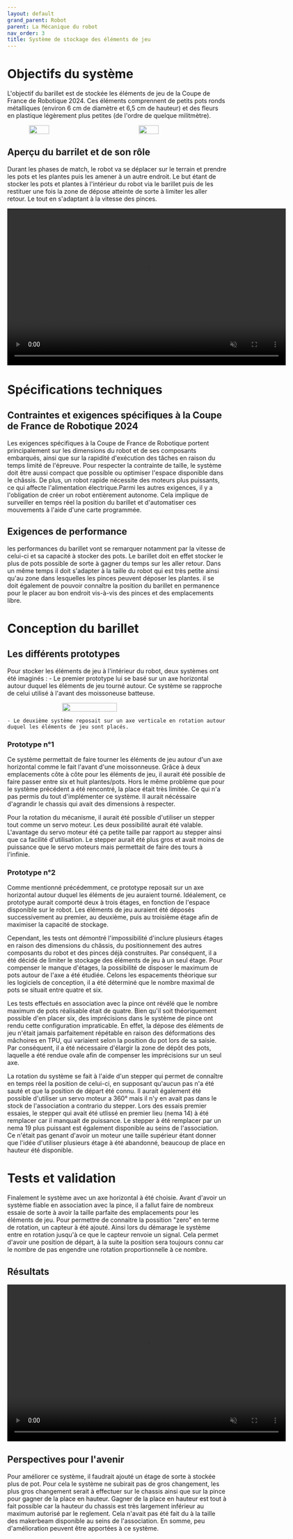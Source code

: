 ```yaml
---
layout: default
grand_parent: Robot
parent: La Mécanique du robot
nav_order: 3
title: Système de stockage des éléments de jeu
---
```


# Objectifs du système

L'objectif du barillet est de stockée les éléments de jeu de la Coupe de France de Robotique 2024. Ces éléments comprennent de petits pots ronds métalliques (environ 6 cm de diamètre et 6,5 cm de hauteur) et des fleurs en plastique légèrement plus petites (de l'ordre de quelque militmètre).

<div style="display: flex; justify-content: space-around;">


<img src="../../images/pince/plante.png" width="30%" >

<img src="../../images/pince/pot_plante.png" width="30%" >


</div>

## Aperçu du barrilet et de son rôle

Durant les phases de match, le robot va se déplacer sur le terrain et prendre les pots et les plantes puis les amener à un autre endroit.
Le but étant de stocker les pots et plantes à l'intérieur du robot via le barillet puis de les restituer une fois la zone de dépose atteinte de sorte à limiter les aller retour. Le tout en s'adaptant à la vitesse des pinces.

<video width="640" height="360" controls autoplay muted loop>
  <source src="../../images/barillet/animation_barillet.webm" type="video/webm">
  Votre navigateur ne prend pas en charge la balise vidéo.
</video>

# Spécifications techniques

## Contraintes et exigences spécifiques à la Coupe de France de Robotique 2024

Les exigences spécifiques à la Coupe de France de Robotique portent principalement sur les dimensions du robot et de ses composants embarqués, ainsi que sur la rapidité d'exécution des tâches en raison du temps limité de l'épreuve. Pour respecter la contrainte de taille, le système doit être aussi compact que possible ou optimiser l'espace disponible dans le châssis. De plus, un robot rapide nécessite des moteurs plus puissants, ce qui affecte l'alimentation électrique.Parmi les autres exigences, il y a l'obligation de créer un robot entièrement autonome. Cela implique de surveiller en temps réel la position du barillet et d'automatiser ces mouvements à l'aide d'une carte programmée.

## Exigences de performance

les performances du barillet vont se remarquer notamment par la vitesse de celui-ci et sa capacité à stocker des pots.
Le barillet doit en effet stocker le plus de pots possible de sorte à gagner du temps sur les aller retour. Dans un même temps il doit s'adapter à la taille du robot qui est très petite ainsi qu'au zone dans lesquelles les pinces peuvent déposer les plantes. il se doit également de pouvoir connaître la position du barillet en permanence pour le placer au bon endroit vis-à-vis des pinces et des emplacements libre. 

# Conception du barillet

## Les différents prototypes 

Pour stocker les éléments de jeu à l'intérieur du robot, deux systèmes ont été imaginés : 
    - Le premier prototype lui se basé sur un axe horizontal autour duquel les éléments de jeu tourné autour. Ce système se rapproche de celui utilisé à l'avant des moissoneuse batteuse.  

<div style="display: flex; justify-content: space-around;">

<img src="../../images/barillet/rabateur_3B.png" width="50%" >

</div>

    - Le deuxième système reposait sur un axe verticale en rotation autour duquel les éléments de jeu sont placés. 

### Prototype n°1 

Ce système permettait de faire tourner les éléments de jeu autour d'un axe horizontal comme le fait l'avant d'une moissonneuse. Grâce à deux emplacements côte à côte pour les éléments de jeu, il aurait été possible de faire passer entre six et huit plantes/pots. Hors le même problème que pour le système précédent a été rencontré, la place était très limitée. Ce qui n'a pas permis du tout d'implémenter ce système. Il aurait nécéssaire d'agrandir le chassis qui avait des dimensions à respecter. 

Pour la rotation du mécanisme, il aurait été possible d'utiliser un stepper tout comme un servo moteur. Les deux possibilité aurait été valable. L'avantage du servo moteur été ça petite taille par rapport au stepper ainsi que ca facilité d'utilisation. 
Le stepper aurait été plus gros et avait moins de puissance que le servo moteurs mais permettait de faire des tours à l'infinie.  


### Prototype n°2 

Comme mentionné précédemment, ce prototype reposait sur un axe horizontal autour duquel les éléments de jeu auraient tourné. Idéalement, ce prototype aurait comporté deux à trois étages, en fonction de l'espace disponible sur le robot. Les éléments de jeu auraient été déposés successivement au premier, au deuxième, puis au troisième étage afin de maximiser la capacité de stockage.

Cependant, les tests ont démontré l'impossibilité d'inclure plusieurs étages en raison des dimensions du châssis, du positionnement des autres composants du robot et des pinces déjà construites. Par conséquent, il a été décidé de limiter le stockage des éléments de jeu à un seul étage. Pour compenser le manque d'étages, la possibilité de disposer le maximum de pots autour de l'axe a été étudiée. Celons les espacements théorique sur les logiciels de conception, il a été déterminé que le nombre maximal de pots se situait entre quatre et six.

Les tests effectués en association avec la pince ont révélé que le nombre maximum de pots réalisable était de quatre. Bien qu'il soit théoriquement possible d'en placer six, des imprécisions dans le système de pince ont rendu cette configuration impraticable. En effet, la dépose des éléments de jeu n'était jamais parfaitement répétable en raison des déformations des mâchoires en TPU, qui variaient selon la position du pot lors de sa saisie. Par conséquent, il a été nécessaire d'élargir la zone de dépôt des pots, laquelle a été rendue ovale afin de compenser les imprécisions sur un seul axe.

La rotation du système se fait à l'aide d'un stepper qui permet de connaître en temps réel la position de celui-ci, en supposant qu'aucun pas n'a été sauté et que la position de départ été connu. Il aurait également été possible d'utiliser un servo moteur a 360° mais il n'y en avait pas dans le stock de l'association a contrario du stepper. Lors des essais premier essaies, le stepper qui avait été utlissé en premier lieu (nema 14) à été remplacer car il manquait de puissance. Le stepper à été remplacer par un nema 19 plus puissant est également disponible au seins de l'association. Ce n'était pas genant d'avoir un moteur une taille supérieur étant donner que l'idée d'utiliser plusieurs étage à été abandonné, beaucoup de place en hauteur été disponible.    

# Tests et validation

Finalement le système avec un axe horizontal à été choisie. Avant d'avoir un système fiable en association avec la pince, il a fallut faire de nombreux essaie de sorte à avoir la taille parfaite des emplacements pour les éléments de jeu.
Pour permettre de connaitre la possition "zero" en terme de rotation, un capteur à été ajouté. Ainsi lors du démarage le système entre en rotation jusqu'à ce que le capteur renvoie un signal. Cela permet d'avoir une position de départ, à la suite la position sera toujours connu car le nombre de pas engendre une rotation proportionnelle à ce nombre. 

## Résultats 


<video width="640" height="360" controls autoplay muted loop>
  <source src="../../images/pince/fonc_pince.webm" type="video/webm">
  Votre navigateur ne prend pas en charge la balise vidéo.
</video>

## Perspectives pour l'avenir

Pour améliorer ce système, il faudrait ajouté un étage de sorte à stockée plus de pot. Pour cela le système ne subirait pas de gros changement, les plus gros changement serait à effectuer sur le chassis ainsi que sur la pince pour gagner de la place en hauteur. Gagner de la place en hauteur est tout à fait possible car la hauteur du chassis est très largement inférieur au maximum autorisé par le reglement. Cela n'avait pas été fait du à la taille des makerbeam disponible au seins de l'association. 
En somme, peu d'amélioration peuvent être apportées à ce système. 